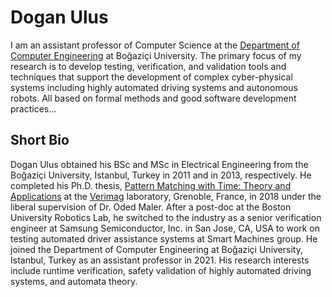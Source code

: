 # Dogan Ulus

I am an assistant professor of Computer Science at the [Department of Computer Engineering](https://github.com/bouncmpe) at Boğaziçi University. The primary focus of my research is to develop testing, verification, and validation tools and techniques that support the development of complex cyber-physical systems including highly automated driving systems and autonomous robots. All based on formal methods and good software development practices...

## Short Bio

Dogan Ulus obtained his BSc and MSc in Electrical Engineering from the Boğaziçi University, Istanbul, Turkey in 2011 and in 2013, respectively. He completed his Ph.D. thesis, [Pattern Matching with Time: Theory and Applications](https://hal.archives-ouvertes.fr/tel-01901576) at the [Verimag](https://www-verimag.imag.fr/) laboratory, Grenoble, France, in 2018 under the liberal supervision of Dr. Oded Maler. After a post-doc at the Boston University Robotics Lab, he switched to the industry as a senior verification engineer at Samsung Semiconductor, Inc. in San Jose, CA, USA to work on testing automated driver assistance systems at Smart Machines group. He joined the Department of Computer Engineering at Boğaziçi University, Istanbul, Turkey as an assistant professor in 2021. His research interests include runtime verification, safety validation of highly automated driving systems, and automata theory.
